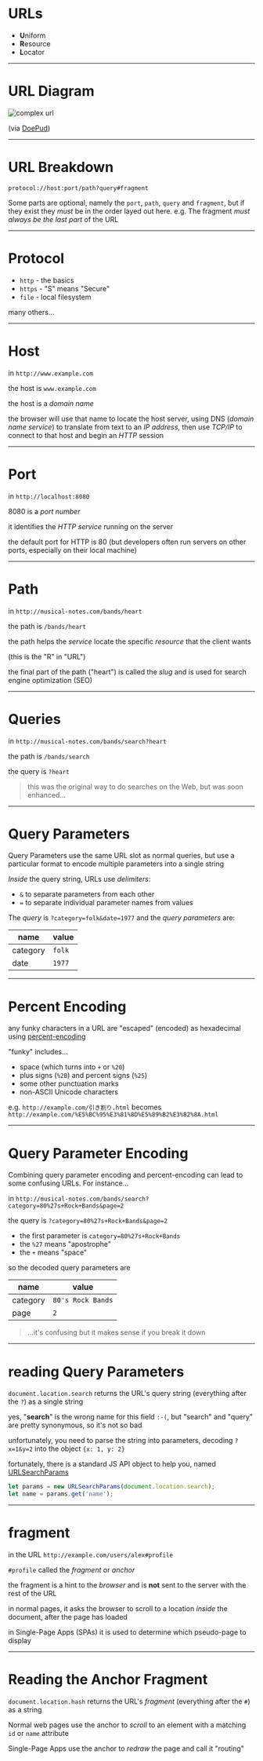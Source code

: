# URLs

* **U**niform
* **R**esource
* **L**ocator

---

# URL Diagram

![complex url](https://res.cloudinary.com/btvca/image/upload/v1574445171/curriculum/complex_url_yb9fbh.png)

(via [DoePud](https://doepud.co.uk/blog/anatomy-of-a-url))

---

# URL Breakdown

`protocol://host:port/path?query#fragment`

Some parts are optional, namely the `port`, `path`, `query` and `fragment`, but if they exist they *must* be in the order layed out here. e.g. The fragment *must always be the last part* of the URL

---

# Protocol

* `http` - the basics
* `https` - "S" means "Secure"
* `file` - local filesystem

many others...

---

# Host

in `http://www.example.com`

the host is `www.example.com`

the host is a *domain name* 

the browser will use that name to locate the host server, using DNS (*domain name service*) to translate from text to an *IP address*, then use *TCP/IP* to connect to that host and begin an *HTTP* session

---

# Port

in `http://localhost:8080`

8080 is a *port number*

it identifies the *HTTP service* running on the server

the default port for HTTP is 80 (but developers often run servers on other ports, especially on their local machine)

---

# Path

in `http://musical-notes.com/bands/heart`

the path is `/bands/heart`

the path helps the *service* locate the specific *resource* that the client wants

(this is the "R" in "URL")

the final part of the path ("heart") is called the *slug* and is used for search engine optimization (SEO)

---

# Queries

in `http://musical-notes.com/bands/search?heart`

the path is `/bands/search`

the query is `?heart`

> this was the original way to do searches on the Web, but was soon enhanced...

---

# Query Parameters

Query Parameters use the same URL slot as normal queries, but use a particular format to encode multiple parameters into a single string

*Inside* the query string, URLs use *delimiters*:

  * `&` to separate parameters from each other 
  * `=` to separate individual parameter names from values

The *query* is `?category=folk&date=1977` and the *query parameters* are:

|name|value|
|---|---|
|category|`folk`|
|date|`1977`|

---

# Percent Encoding

any funky characters in a URL are "escaped" (encoded) as hexadecimal using [percent-encoding](https://en.wikipedia.org/wiki/Percent-encoding)

"funky" includes...

* space (which turns into `+` or `%20`)
* plus signs (`%2B`) and percent signs (`%25`)
* some other punctuation marks
* non-ASCII Unicode characters

e.g. `http://example.com/引き割り.html`
becomes `http://example.com/%E5%BC%95%E3%81%8D%E5%89%B2%E3%82%8A.html`

---

# Query Parameter Encoding

Combining query parameter encoding and percent-encoding can lead to some confusing URLs. For instance...

in `http://musical-notes.com/bands/search?category=80%27s+Rock+Bands&page=2`

the query is `?category=80%27s+Rock+Bands&page=2`

* the first parameter is `category=80%27s+Rock+Bands`
* the `%27` means "apostrophe"
* the `+` means "space"

so the decoded query parameters are

|name|value|
|---|---|
|category|`80's Rock Bands`|
|page|`2`|

>...it's confusing but it makes sense if you break it down

---

# reading Query Parameters

`document.location.search` returns the URL's query string (everything after the `?`) as a single string

yes, "**search**" is the wrong name for this field `:-(`, but "search" and "query" are pretty synonymous, so it's not so bad

unfortunately, you need to parse the string into parameters, decoding `?x=1&y=2` into the object `{x: 1, y: 2}`

fortunately, there is a standard JS API object to help you, named [URLSearchParams](https://developer.mozilla.org/en-US/docs/Web/API/URLSearchParams)

```js
let params = new URLSearchParams(document.location.search);
let name = params.get('name');
```

---

# fragment

in the URL `http://example.com/users/alex#profile`

`#profile` called the *fragment* or *anchor* 

the fragment is a hint to the *browser* and is **not** sent to the server with the rest of the URL

in normal pages, it asks the browser to scroll to a location *inside* the document, after the page has loaded

in Single-Page Apps (SPAs) it is used to determine which pseudo-page to display

---

# Reading the Anchor Fragment

`document.location.hash` returns the URL's *fragment* (everything after the `#`) as a string

Normal web pages use the anchor to *scroll* to an element with a matching `id` or `name` attribute

Single-Page Apps use the anchor to *redraw* the page and call it "routing"